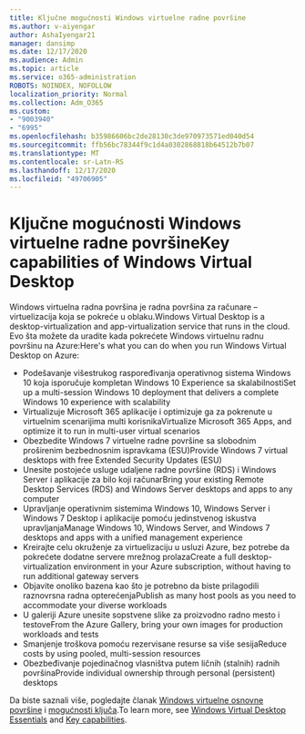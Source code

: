 ```yaml
---
title: Ključne mogućnosti Windows virtuelne radne površine
ms.author: v-aiyengar
author: AshaIyengar21
manager: dansimp
ms.date: 12/17/2020
ms.audience: Admin
ms.topic: article
ms.service: o365-administration
ROBOTS: NOINDEX, NOFOLLOW
localization_priority: Normal
ms.collection: Adm_O365
ms.custom:
- "9003940"
- "6995"
ms.openlocfilehash: b35986606bc2de28130c3de970973571ed040d54
ms.sourcegitcommit: ffb56bc78344f9c1d4a0302868818b64512b7b07
ms.translationtype: MT
ms.contentlocale: sr-Latn-RS
ms.lasthandoff: 12/17/2020
ms.locfileid: "49706905"
---
```

# <a name="key-capabilities-of-windows-virtual-desktop"></a><span data-ttu-id="4231d-102">Ključne mogućnosti Windows virtuelne radne površine</span><span class="sxs-lookup"><span data-stu-id="4231d-102">Key capabilities of Windows Virtual Desktop</span></span>

<span data-ttu-id="4231d-103">Windows virtuelna radna površina je radna površina za računare – virtuelizacija koja se pokreće u oblaku.</span><span class="sxs-lookup"><span data-stu-id="4231d-103">Windows Virtual Desktop is a desktop-virtualization and app-virtualization service that runs in the cloud.</span></span> <span data-ttu-id="4231d-104">Evo šta možete da uradite kada pokrećete Windows virtuelnu radnu površinu na Azure:</span><span class="sxs-lookup"><span data-stu-id="4231d-104">Here's what you can do when you run Windows Virtual Desktop on Azure:</span></span>

- <span data-ttu-id="4231d-105">Podešavanje višestrukog raspoređivanja operativnog sistema Windows 10 koja isporučuje kompletan Windows 10 Experience sa skalabilnosti</span><span class="sxs-lookup"><span data-stu-id="4231d-105">Set up a multi-session Windows 10 deployment that delivers a complete Windows 10 experience with scalability</span></span>
- <span data-ttu-id="4231d-106">Virtualizuje Microsoft 365 aplikacije i optimizuje ga za pokrenute u virtuelnim scenarijima multi korisnika</span><span class="sxs-lookup"><span data-stu-id="4231d-106">Virtualize Microsoft 365 Apps, and optimize it to run in multi-user virtual scenarios</span></span>
- <span data-ttu-id="4231d-107">Obezbedite Windows 7 virtuelne radne površine sa slobodnim proširenim bezbednosnim ispravkama (ESU)</span><span class="sxs-lookup"><span data-stu-id="4231d-107">Provide Windows 7 virtual desktops with free Extended Security Updates (ESU)</span></span>
- <span data-ttu-id="4231d-108">Unesite postojeće usluge udaljene radne površine (RDS) i Windows Server i aplikacije za bilo koji računar</span><span class="sxs-lookup"><span data-stu-id="4231d-108">Bring your existing Remote Desktop Services (RDS) and Windows Server desktops and apps to any computer</span></span>
- <span data-ttu-id="4231d-109">Upravljanje operativnim sistemima Windows 10, Windows Server i Windows 7 Desktop i aplikacije pomoću jedinstvenog iskustva upravljanja</span><span class="sxs-lookup"><span data-stu-id="4231d-109">Manage Windows 10, Windows Server, and Windows 7 desktops and apps with a unified management experience</span></span>
- <span data-ttu-id="4231d-110">Kreirajte celu okruženje za virtuelizaciju u usluzi Azure, bez potrebe da pokrećete dodatne servere mrežnog prolaza</span><span class="sxs-lookup"><span data-stu-id="4231d-110">Create a full desktop-virtualization environment in your Azure subscription, without having to run additional gateway servers</span></span>
- <span data-ttu-id="4231d-111">Objavite onoliko bazena kao što je potrebno da biste prilagodili raznovrsna radna opterećenja</span><span class="sxs-lookup"><span data-stu-id="4231d-111">Publish as many host pools as you need to accommodate your diverse workloads</span></span>
- <span data-ttu-id="4231d-112">U galeriji Azure unesite sopstvene slike za proizvodno radno mesto i testove</span><span class="sxs-lookup"><span data-stu-id="4231d-112">From the Azure Gallery, bring your own images for production workloads and tests</span></span>
- <span data-ttu-id="4231d-113">Smanjenje troškova pomoću rezervisane resurse sa više sesija</span><span class="sxs-lookup"><span data-stu-id="4231d-113">Reduce costs by using pooled, multi-session resources</span></span>
- <span data-ttu-id="4231d-114">Obezbeđivanje pojedinačnog vlasništva putem ličnih (stalnih) radnih površina</span><span class="sxs-lookup"><span data-stu-id="4231d-114">Provide individual ownership through personal (persistent) desktops</span></span>

<span data-ttu-id="4231d-115">Da biste saznali više, pogledajte članak [Windows virtuelne osnovne površine](https://go.microsoft.com/fwlink/?linkid=2127033) i [mogućnosti ključa](https://go.microsoft.com/fwlink/?linkid=2127033).</span><span class="sxs-lookup"><span data-stu-id="4231d-115">To learn more, see [Windows Virtual Desktop Essentials](https://go.microsoft.com/fwlink/?linkid=2127033) and [Key capabilities](https://go.microsoft.com/fwlink/?linkid=2127033).</span></span>

